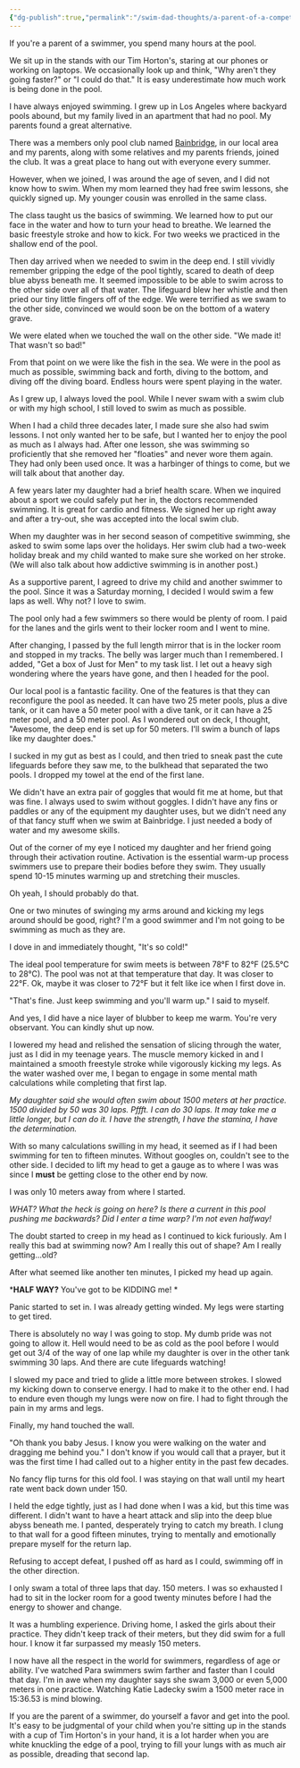 ```yaml
---
{"dg-publish":true,"permalink":"/swim-dad-thoughts/a-parent-of-a-competitive-swimmer-needs-to-get-in-the-pool/","title":"\"If Your Child Is A Competitive Swimmer, Get In The Pool\"","created":"2025-05-07T14:05:39.471-04:00","updated":"2025-05-18T10:52:09.557-04:00"}
---
```




If you're a parent of a swimmer, you spend many hours at the pool. 

We sit up in the stands with our Tim Horton's, staring at our phones or working on laptops. We occasionally look up and think, "Why aren't they going faster?" or "I could do that." It is easy underestimate how much work is being done in the pool. 

I have always enjoyed swimming. I grew up in Los Angeles where backyard pools abound, but my family lived in an apartment that had no pool. My parents found a great alternative. 

There was a members only pool club named [Bainbridge](http://bainbridgeclub.org/the-club/swimming-pool/), in our local area and my parents, along with some relatives and my parents friends, joined the club. It was a great place to hang out with everyone every summer. 

However, when we joined, I was around the age of seven, and I did not know how to swim. When my mom learned they had free swim lessons, she quickly signed up. My younger cousin was enrolled in the same class. 

The class taught us the basics of swimming. We learned how to put our face in the water and how to turn your head to breathe. We learned the basic freestyle stroke and how to kick. For two weeks we practiced in the shallow end of the pool. 

Then day arrived when we needed to swim in the deep end. I still vividly remember gripping the edge of the pool tightly, scared to death of deep blue abyss beneath me. It seemed impossible to be able to swim across to the other side over all of that water. The lifeguard blew her whistle and then pried our tiny little fingers off of the edge. We were terrified as we swam to the other side, convinced we would soon be on the bottom of a watery grave. 

We were elated when we touched the wall on the other side. "We made it! That wasn't so bad!"

From that point on we were like the fish in the sea. We were in the pool as much as possible, swimming back and forth, diving to the bottom, and diving off the diving board. Endless hours were spent playing in the water. 

As I grew up, I always loved the pool. While I never swam with a swim club or with my high school, I still loved to swim as much as possible. 

When I had a child three decades later, I made sure she also had swim lessons. I not only wanted her to be safe, but I wanted her to enjoy the pool as much as I always had. After one lesson, she was swimming so proficiently that she removed her "floaties" and never wore them again. They had only been used once. It was a harbinger of things to come, but we will talk about that another day. 

A few years later my daughter had a brief health scare.  When we inquired about a sport we could safely put her in, the doctors recommended swimming. It is great for cardio and fitness. We signed her up right away and after a try-out, she was accepted into the local swim club. 

When my daughter was in her second season of competitive swimming, she asked to swim some laps over the holidays. Her swim club had a two-week holiday break and my child wanted to make sure she worked on her stroke. (We will also talk about how addictive swimming is in another post.)

As a supportive parent, I agreed to drive my child and another swimmer to the pool. Since it was a Saturday morning, I decided I would swim a few laps as well. Why not? I love to swim. 

The pool only had a few swimmers so there would be plenty of room. I paid for the lanes and the girls went to their locker room and I went to mine. 

After changing, I passed by the full length mirror that is in the locker room and stopped in my tracks. The belly was larger much than I remembered. I added, "Get a box of Just for Men" to my task list. I let out a heavy sigh wondering where the years have gone, and then I headed for the pool.

Our local pool is a fantastic facility. One of the features is that they can reconfigure the pool as needed. It can have two 25 meter pools, plus a dive tank, or it can have a 50 meter pool with a dive tank, or it can have a 25 meter pool, and a 50 meter pool. As I wondered out on deck, I thought, "Awesome, the deep end is set up for 50 meters. I'll swim a bunch of laps like my daughter does." 

I sucked in my gut as best as I could, and then tried to sneak past the cute lifeguards before they saw me, to the bulkhead that separated the two pools. I dropped my towel at the end of the first lane.  

We didn't have an extra pair of goggles that would fit me at home, but that was fine. I always used to swim without goggles. I didn't have any fins or paddles or any of the equipment my daughter uses, but we didn't need any of that fancy stuff when we swim at Bainbridge. I just needed a body of water and my awesome skills. 

Out of the corner of my eye I noticed my daughter and her friend going through their activation routine. Activation is the essential warm-up process swimmers use to prepare their bodies before they swim. They usually spend 10-15 minutes warming up and stretching their muscles. 

Oh yeah, I should probably do that. 

One or two minutes of swinging my arms around and kicking my legs around should be good, right? I'm a good swimmer and I'm not going to be swimming as much as they are. 

I dove in and immediately thought, "It's so cold!" 

The ideal pool temperature for swim meets is between 78°F to 82°F (25.5°C to 28°C). The pool was not at that temperature that day. It was closer to 22°F. Ok, maybe it was closer to 72°F but it felt like ice when I first dove in. 

"That's fine. Just keep swimming and you'll warm up." I said to myself. 

And yes, I did have a nice layer of blubber to keep me warm. You're very observant. You can kindly shut up now.

I lowered my head and relished the sensation of slicing through the water, just as I did in my teenage years. The muscle memory kicked in and I maintained a smooth freestyle stroke while vigorously kicking my legs. As the water washed over me, I began to engage in some mental math calculations while completing that first lap.

*My daughter said she would often swim about 1500 meters at her practice. 1500 divided by 50 was 30 laps. Pffft. I can do 30 laps. It may take me a little longer, but I can do it. I have the strength, I have the stamina, I have the determination.*  

With so many calculations swilling in my head, it seemed as if I had been swimming for ten to fifteen minutes. Without googles on,  couldn't see to the other side. I decided to lift my head to get a gauge as to where I was was since I **must** be getting close to the other end by now. 

I was only 10 meters away from where I started. 

*WHAT? What the heck is going on here? Is there a current in this pool pushing me backwards? Did I enter a time warp? I'm not even halfway!*

The doubt started to creep in my head as I continued to kick furiously. Am I really this bad at swimming now? Am I really this out of shape? Am I really getting...old? 

After what seemed like another ten minutes, I picked my head up again.

***HALF WAY?** You've got to be KIDDING me! *

Panic started to set in. I was already getting winded. My legs were starting to get tired. 

There is absolutely no way I was going to stop. My dumb pride was not going to allow it. Hell would need to be as cold as the pool before I would get out 3/4 of the way of one lap while my daughter is over in the other tank swimming 30 laps. And there are cute lifeguards watching!

I slowed my pace and tried to glide a little more between strokes. I slowed my kicking down to conserve energy. I had to make it to the other end. I had to endure even though my lungs were now on fire. I had to fight through the pain in my arms and legs. 

Finally, my hand touched the wall. 

"Oh thank you baby Jesus. I know you were walking on the water and dragging me behind you." I don't know if you would call that a prayer, but it was the first time I had called out to a higher entity in the past few decades. 

No fancy flip turns for this old fool. I was staying on that wall until my heart rate went back down under 150. 

I held the edge tightly, just as I had done when I was a kid, but this time was different. I didn't want to have a heart attack and slip into the deep blue abyss beneath me. I panted, desperately trying to catch my breath. I clung to that wall for a good fifteen minutes, trying to mentally and emotionally prepare myself for the return lap. 

Refusing to accept defeat, I pushed off as hard as I could, swimming off in the other direction. 

I only swam a total of three laps that day. 150 meters. I was so exhausted I had to sit in the locker room for a good twenty minutes before I had the energy to shower and change. 

It was a humbling experience. Driving home, I asked the girls about their practice. They didn't keep track of their meters, but they did swim for a full hour. I know it far surpassed my measly 150 meters.  

I now have all the respect in the world for swimmers, regardless of age or ability. I've watched Para swimmers swim farther and faster than I could that day. I'm in awe when my daughter says she swam 3,000 or even 5,000 meters in one practice. Watching Katie Ladecky swim a 1500 meter race in 15:36.53 is mind blowing. 

If you are the parent of a swimmer, do yourself a favor and get into the pool. It's easy to be judgmental of your child when you're sitting up in the stands with a cup of Tim Horton's in your hand, it is a lot harder when you are white knuckling the edge of a pool, trying to fill your lungs with as much air as possible, dreading that second lap. 



